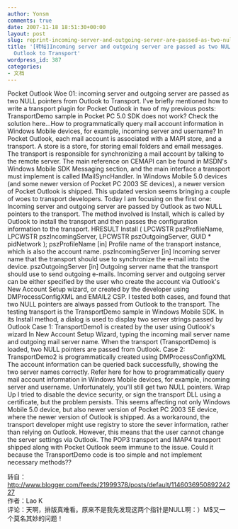 ```yaml
---
author: Yonsm
comments: true
date: 2007-11-18 18:51:30+00:00
layout: post
slug: reprint-incoming-server-and-outgoing-server-are-passed-as-two-null-pointers-from-outlook-to-transport
title: '[转帖]Incoming server and outgoing server are passed as two NULL pointers from
  Outlook to Transport'
wordpress_id: 387
categories:
- 文档
---
```


Pocket Outlook Woe 01: incoming server and outgoing server are passed as two NULL pointers from Outlook to Transport.<!-- more --> I've briefly mentioned how to write a transport plugin for Pocket Outlook in two of my previous posts: TransportDemo sample in Pocket PC 5.0 SDK does not work? Check the solution here...How to programmatically query mail account information in Windows Mobile devices, for example, incoming server and username? In Pocket Outlook, each mail account is associated with a MAPI store, and a transport. A store is a store, for storing email folders and email messages. The transport is responsible for synchronizing a mail account by talking to the remote server. The main reference on CEMAPI can be found in MSDN's Windows Mobile SDK Messaging section, and the main interface a transport must implement is called IMailSyncHandler. In Windows Mobile 5.0 devices (and some newer version of Pocket PC 2003 SE devices), a newer version of Pocket Outlook is shipped. This updated version seems bringing a couple of woes to transport developers. Today I am focusing on the first one: Incoming server and outgoing server are passed by Outlook as two NULL pointers to the transport. The method involved is Install, which is called by Outlook to install the transport and then passes the configuration information to the transport. HRESULT Install ( LPCWSTR pszProfileName, LPCWSTR pszIncomingServer, LPCWSTR pszOutgoingServer, GUID * pidNetwork ); pszProfileName [in] Profile name of the transport instance, which is also the account name. pszIncomingServer [in] Incoming server name that the transport should use to synchronize the e-mail into the device. pszOutgoingServer [in] Outgoing server name that the transport should use to send outgoing e-mails. Incoming server and outgoing server can be either specified by the user who create the account via Outlook's New Account Setup wizard, or created by the developer using DMProcessConfigXML and EMAIL2 CSP. I tested both cases, and found that two NULL pointers are always passed from Outlook to the transport. The testing transport is the TransportDemo sample in Windows Mobile SDK. In its Install method, a dialog is used to display two server strings passed by Outlook Case 1: TransportDemo1 is created by the user using Outlook's wizard In New Account Setup Wizard, typing the incoming mail server name and outgoing mail server name. When the transport (TransportDemo) is loaded, two NULL pointers are passed from Outlook. Case 2: TransportDemo2 is programmatically created using DMProcessConfigXML The account information can be queried back successfully, showing the two server names correctly. Refer here for how to programmatically query mail account information in Windows Mobile devices, for example, incoming server and username. Unfortunately, you'll still get two NULL pointers. Wrap Up I tried to disable the device security, or sign the transport DLL using a certificate, but the problem persists. This seems affecting not only Windows Mobile 5.0 device, but also newer version of Pocket PC 2003 SE device, where the newer version of Outlook is shipped. As a workaround, the transport developer might use registry to store the sever information, rather than relying on Outlook. However, this means that the user cannot change the server settings via Outlook. The POP3 transport and IMAP4 transport shipped along with Pocket Outlook seem immune to the issue. Could it because the TransportDemo code is too simple and not implement necessary methods??   
  
  
转自：http://www.blogger.com/feeds/21999378/posts/default/114603695089224227  
作者：Lao K  
评论：天啊，排版真难看。原来不是我先发现这两个指针是NULL啊：）M$又一个莫名其妙的问题！
